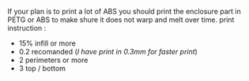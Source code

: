If your plan is to print a lot of ABS you should print the enclosure part in PETG or ABS to make shure it does not warp and melt over time.
print instruction :
- 15% infill or more
- 0.2 recomanded (*I have print in 0.3mm for faster print*)
- 2 perimeters or more
- 3 top / bottom
